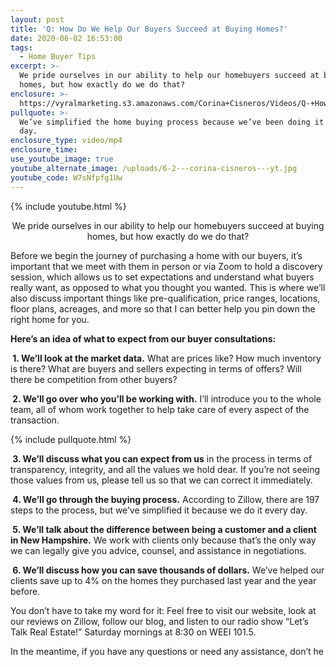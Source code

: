 ```yaml
---
layout: post
title: 'Q: How Do We Help Our Buyers Succeed at Buying Homes?'
date: 2020-06-02 16:53:00
tags:
  - Home Buyer Tips
excerpt: >-
  We pride ourselves in our ability to help our homebuyers succeed at buying
  homes, but how exactly do we do that?
enclosure: >-
  https://vyralmarketing.s3.amazonaws.com/Corina+Cisneros/Videos/Q-+How+Do+We+Help+Our+Buyers+Succeed+at+Buying+Homes_.mp4
pullquote: >-
  We’ve simplified the home buying process because we’ve been doing it every
  day.
enclosure_type: video/mp4
enclosure_time:
use_youtube_image: true
youtube_alternate_image: /uploads/6-2---corina-cisneros---yt.jpg
youtube_code: W7sNfpfg1Uw
---
```


{% include youtube.html %}

<p style="text-align:center">We pride ourselves in our ability to help our homebuyers succeed at buying homes, but how exactly do we do that?</p>

Before we begin the journey of purchasing a home with our buyers, it’s important that we meet with them in person or via Zoom to hold a discovery session, which allows us to set expectations and understand what buyers really want, as opposed to what you thought you wanted. This is where we’ll also discuss important things like pre-qualification, price ranges, locations, floor plans, acreages, and more so that I can better help you pin down the right home for you.&nbsp;

**Here’s an idea of what to expect from our buyer consultations:**

**&nbsp;1. We’ll look at the market data.** What are prices like? How much inventory is there? What are buyers and sellers expecting in terms of offers? Will there be competition from other buyers?

**&nbsp;2. We’ll go over who you’ll be working with.** I’ll introduce you to the whole team, all of whom work together to help take care of every aspect of the transaction.

{% include pullquote.html %}

**&nbsp;3. We’ll discuss what you can expect from us** in the process in terms of transparency, integrity, and all the values we hold dear. If you’re not seeing those values from us, please tell us so that we can correct it immediately.

**&nbsp;4. We’ll go through the buying process.** According to Zillow, there are 197 steps to the process, but we’ve simplified it because we do it every day.

**&nbsp;5. We’ll talk about the difference between being a customer and a client in New Hampshire.** We work with clients only because that’s the only way we can legally give you advice, counsel, and assistance in negotiations.&nbsp;

**&nbsp;6. We’ll discuss how you can save thousands of dollars.** We’ve helped our clients save up to 4% on the homes they purchased last year and the year before.

You don’t have to take my word for it: Feel free to visit our website, look at our reviews on Zillow, follow our blog, and listen to our radio show “Let’s Talk Real Estate\!” Saturday mornings at 8:30 on WEEI 101.5.

In the meantime, if you have any questions or need any assistance, don’t he